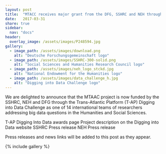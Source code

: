 ```yaml
---
layout: post
title:  "MTACC receives major grant from the DFG, SSHRC and NEH through the Digging into Data Challenge"
date:   2017-03-31
share: true
sidebar:
  nav: "docs"
header:
  overlay_image: /assets/images/P248594.jpg
gallery:
  - image_path: /assets/images/download.png
    alt: "Deutsche Forschungsgemeinschaft logo"
  - image_path: /assets/images/SSHRC-300-solid.png
    alt: "Social Sciences and Humanities Research Council logo"
  - image_path: /assets/images/neh_logo_stckd.jpg
    alt: "National Endowment for the Humanities logo"
  - image_path: /assets/images/data_challenge_h.jpg
    alt: "Digging into Data Challenge logo"
---
```


We are delighted to announce that the MTAAC project is now funded by the SSHRC, NEH and DFG through the Trans-Atlantic Platform (T-AP)  Digging into Data Challenge as one of 14 international teams of researchers addressing big data questions in the Humanities and Social Sciences. 

T-AP Digging Into Data awards page
Project description on the Digging into Data website
SSHRC Press release
NEH Press release

Press releases and news links will be added to this post as they appear.

{% include gallery %}
